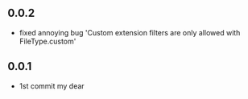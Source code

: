 ## 0.0.2

* fixed annoying bug 'Custom extension filters are only allowed with FileType.custom'

## 0.0.1

* 1st commit my dear
